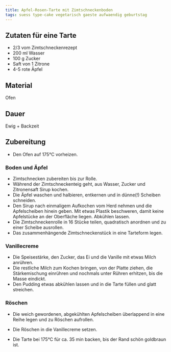 ```yaml
---
title: Apfel-Rosen-Tarte mit Zimtschneckenboden
tags: suess type-cake vegetarisch gaeste aufwaendig geburtstag
---
```

## Zutaten für eine Tarte
* 2/3 vom Zimtschneckenrezept
* 200 ml Wasser
* 100 g Zucker
* Saft von 1 Zitrone
* 4-5 rote Äpfel

## Material
Ofen

## Dauer
Ewig + Backzeit

## Zubereitung
* Den Ofen auf 175°C vorheizen.

### Boden und Äpfel
* Zimtschnecken zubereiten bis zur Rolle.
* Während der Zimtschneckenteig geht, aus Wasser, Zucker und Zitronensaft Sirup kochen. 
* Die Äpfel waschen und halbieren, entkernen und in dünne(!) Scheiben schneiden.
* Den Sirup nach einmaligem Aufkochen vom Herd nehmen und die Apfelscheiben hinein geben. Mit etwas Plastik beschweren, damit keine Apfelstücke an der Oberfläche liegen. Abkühlen lassen. 
* Die Zimtschneckenrolle in 16 Stücke teilen, quadratisch anordnen und zu einer Scheibe ausrollen. 
* Das zusammenhängende Zimtschneckenstück in eine Tarteform legen. 

### Vanillecreme
* Die Speisestärke, den Zucker, das Ei und die Vanille mit etwas Milch anrühren. 
* Die restliche Milch zum Kochen bringen, von der Platte ziehen, die Stärkemischung einrühren und nochmals unter Rühren erhitzen, bis die Masse eindickt. 
* Den Pudding etwas abkühlen lassen und in die Tarte füllen und glatt streichen. 
  
### Röschen
* Die weich gewordenen, abgekühlten Apfelscheiben überlappend in eine Reihe legen und zu Röschen  aufrollen.
* Die Röschen in die Vanillecreme setzen. 

* Die Tarte bei 175°C für ca. 35 min backen, bis der Rand schön goldbraun ist. 